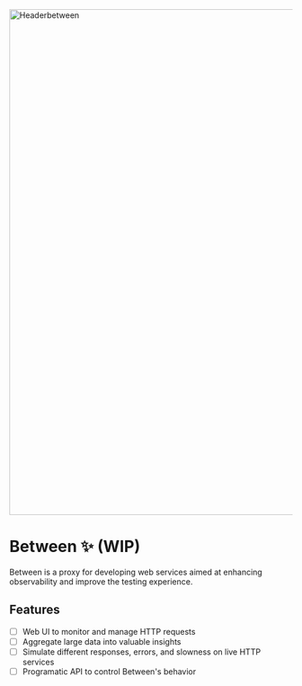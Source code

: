 <img width="900" alt="Headerbetween" src="https://github.com/giilbert/between/assets/40220369/bd9342de-df60-4d02-a267-a49b72e86603">

# Between ✨ (WIP)

Between is a proxy for developing web services aimed at enhancing observability and improve the testing experience.

## Features
- [ ] Web UI to monitor and manage HTTP requests
- [ ] Aggregate large data into valuable insights
- [ ] Simulate different responses, errors, and slowness on live HTTP services
- [ ] Programatic API to control Between's behavior
